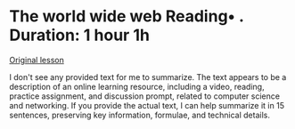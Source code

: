 # The world wide web Reading• . Duration: 1 hour 1h

[Original lesson](https://www.coursera.org/learn/uol-how-computers-work/supplement/IpIhQ/the-world-wide-web)

I don't see any provided text for me to summarize. The text appears to be a description of an online learning resource, including a video, reading, practice assignment, and discussion prompt, related to computer science and networking. If you provide the actual text, I can help summarize it in 15 sentences, preserving key information, formulae, and technical details.

